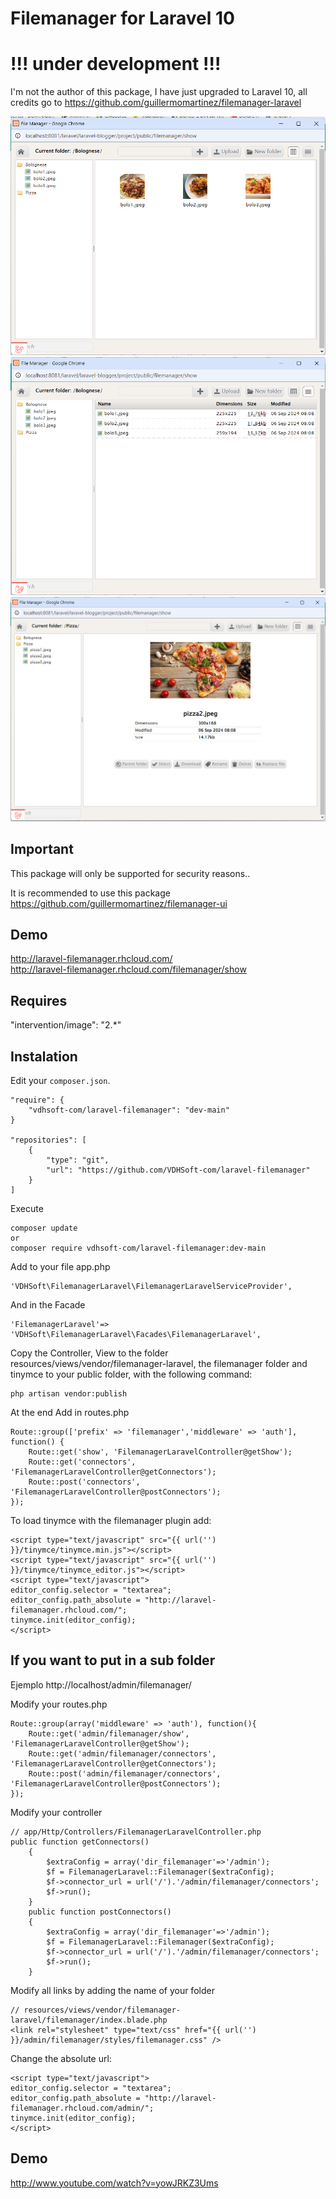 # Filemanager for Laravel 10
# !!! under development !!!

I'm not the author of this package, I have just upgraded to Laravel 10,
all credits go to https://github.com/guillermomartinez/filemanager-laravel

![Image description](previews/preview-main-1.png)
![Image description](previews/preview-main-2.png)
![Image description](previews/preview-select-1.png)

## Important
This package will only be supported for security reasons..

It is recommended to use this package https://github.com/guillermomartinez/filemanager-ui

## Demo
<a href="http://laravel-filemanager.rhcloud.com/" target="_blank" >http://laravel-filemanager.rhcloud.com/</a><br>
<a href="http://laravel-filemanager.rhcloud.com/filemanager/show" target="_blank">http://laravel-filemanager.rhcloud.com/filemanager/show</a>

## Requires

"intervention/image": "2.*"

## Instalation

Edit your `composer.json`.

	"require": {
		"vdhsoft-com/laravel-filemanager": "dev-main"
	}

    "repositories": [
        {
            "type": "git",
            "url": "https://github.com/VDHSoft-com/laravel-filemanager"
        }
    ]


Execute

	composer update
	or
	composer require vdhsoft-com/laravel-filemanager:dev-main

Add to your file app.php

	'VDHSoft\FilemanagerLaravel\FilemanagerLaravelServiceProvider',

And in the Facade

	'FilemanagerLaravel'=> 'VDHSoft\FilemanagerLaravel\Facades\FilemanagerLaravel',

Copy the Controller, View to the folder resources/views/vendor/filemanager-laravel, 
the filemanager folder and tinymce to your public folder, with the following command:
	
	php artisan vendor:publish

At the end Add in routes.php

	Route::group(['prefix' => 'filemanager','middleware' => 'auth'], function() {    
	    Route::get('show', 'FilemanagerLaravelController@getShow');
	    Route::get('connectors', 'FilemanagerLaravelController@getConnectors');
	    Route::post('connectors', 'FilemanagerLaravelController@postConnectors');
	});


To load tinymce with the filemanager plugin add:

```
<script type="text/javascript" src="{{ url('') }}/tinymce/tinymce.min.js"></script>
<script type="text/javascript" src="{{ url('') }}/tinymce/tinymce_editor.js"></script>
<script type="text/javascript">
editor_config.selector = "textarea";
editor_config.path_absolute = "http://laravel-filemanager.rhcloud.com/";
tinymce.init(editor_config);
</script>
```

## If you want to put in a sub folder
Ejemplo http://localhost/admin/filemanager/

Modify your routes.php
```
Route::group(array('middleware' => 'auth'), function(){    
    Route::get('admin/filemanager/show', 'FilemanagerLaravelController@getShow');
    Route::get('admin/filemanager/connectors', 'FilemanagerLaravelController@getConnectors');
    Route::post('admin/filemanager/connectors', 'FilemanagerLaravelController@postConnectors');
});
```
Modify your controller
```
// app/Http/Controllers/FilemanagerLaravelController.php
public function getConnectors()
	{
		$extraConfig = array('dir_filemanager'=>'/admin');
		$f = FilemanagerLaravel::Filemanager($extraConfig);
		$f->connector_url = url('/').'/admin/filemanager/connectors';
		$f->run();
	}
	public function postConnectors()
	{
		$extraConfig = array('dir_filemanager'=>'/admin');
		$f = FilemanagerLaravel::Filemanager($extraConfig);
		$f->connector_url = url('/').'/admin/filemanager/connectors';
		$f->run();
	}
```

Modify all links by adding the name of your folder
```	
// resources/views/vendor/filemanager-laravel/filemanager/index.blade.php
<link rel="stylesheet" type="text/css" href="{{ url('') }}/admin/filemanager/styles/filemanager.css" />
```

Change the absolute url:
```
<script type="text/javascript">
editor_config.selector = "textarea";
editor_config.path_absolute = "http://laravel-filemanager.rhcloud.com/admin/";
tinymce.init(editor_config);
</script>
```

## Demo
http://www.youtube.com/watch?v=yowJRKZ3Ums
